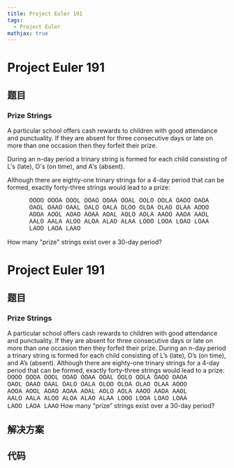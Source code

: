 ```yaml
---
title: Project Euler 191
tags:
  - Project Euler
mathjax: true
---
```

<escape><!-- more --></escape>
    
# Project Euler 191
## 题目
### Prize Strings

A particular school offers cash rewards to children with good attendance and punctuality. If they are absent for three consecutive days or late on more than one occasion then they forfeit their prize.

During an n-day period a trinary string is formed for each child consisting of L's (late), O's (on time), and A's (absent).

Although there are eighty-one trinary strings for a 4-day period that can be formed, exactly forty-three strings would lead to a prize:

<p style="margin-left:50px;font-family:'Courier New', monospace;">OOOO OOOA OOOL OOAO OOAA OOAL OOLO OOLA OAOO OAOA<br />
OAOL OAAO OAAL OALO OALA OLOO OLOA OLAO OLAA AOOO<br />
AOOA AOOL AOAO AOAA AOAL AOLO AOLA AAOO AAOA AAOL<br />
AALO AALA ALOO ALOA ALAO ALAA LOOO LOOA LOAO LOAA<br />
LAOO LAOA LAAO

How many "prize" strings exist over a 30-day period?


# Project Euler 191
## 题目
### Prize Strings
A particular school offers cash rewards to children with good attendance and punctuality. If they are absent for three consecutive days or late on more than one occasion then they forfeit their prize.
During an n-day period a trinary string is formed for each child consisting of L’s (late), O’s (on time), and A’s (absent).
Although there are eighty-one trinary strings for a 4-day period that can be formed, exactly forty-three strings would lead to a prize:
<span style="font-family:'Courier New',monospace;">OOOO OOOA OOOL OOAO OOAA OOAL OOLO OOLA OAOO OAOA<br>OAOL OAAO OAAL OALO OALA OLOO OLOA OLAO OLAA AOOO<br>AOOA AOOL AOAO AOAA AOAL AOLO AOLA AAOO AAOA AAOL<br>AALO AALA ALOO ALOA ALAO ALAA LOOO LOOA LOAO LOAA<br>LAOO LAOA LAAO</span>
How many “prize” strings exist over a 30-day period?


## 解决方案


## 代码


